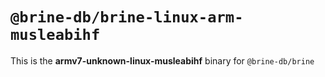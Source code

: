 # `@brine-db/brine-linux-arm-musleabihf`

This is the **armv7-unknown-linux-musleabihf** binary for `@brine-db/brine`
